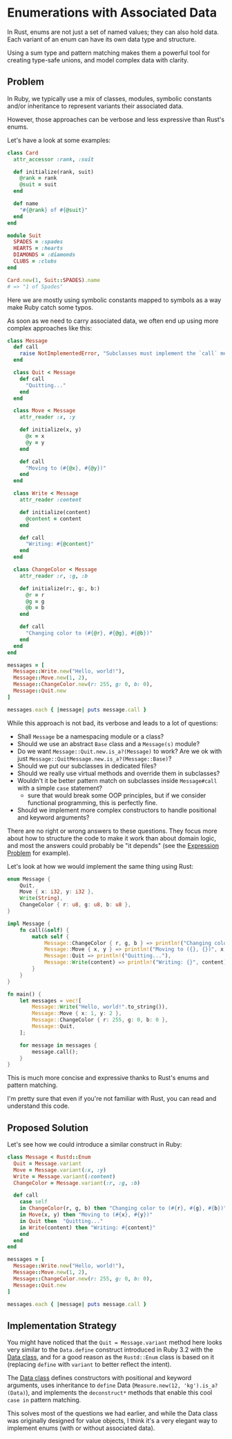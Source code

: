 # Enumerations with Associated Data

In Rust, enums are not just a set of named values; they can also hold data. Each variant of an enum can have its own data type and structure.

Using a sum type and pattern matching makes them a powerful tool for creating type-safe unions, and model complex data with clarity.

## Problem

In Ruby, we typically use a mix of classes, modules, symbolic constants and/or inheritance to represent variants their associated data.

However, those approaches can be verbose and less expressive than Rust's enums.

Let's have a look at some examples:

```ruby
class Card
  attr_accessor :rank, :suit

  def initialize(rank, suit)
    @rank = rank
    @suit = suit
  end

  def name
    "#{@rank} of #{@suit}"
  end
end

module Suit
  SPADES = :spades
  HEARTS = :hearts
  DIAMONDS = :diamonds
  CLUBS = :clubs
end

Card.new(1, Suit::SPADES).name
# => "1 of Spades"
```

Here we are mostly using symbolic constants mapped to symbols as a way make Ruby catch some typos.

As soon as we need to carry associated data, we often end up using more complex approaches like this:

```ruby
class Message
  def call
    raise NotImplementedError, "Subclasses must implement the `call` method"
  end

  class Quit < Message
    def call
      "Quitting..."
    end
  end

  class Move < Message
    attr_reader :x, :y

    def initialize(x, y)
      @x = x
      @y = y
    end

    def call
      "Moving to (#{@x}, #{@y})"
    end
  end

  class Write < Message
    attr_reader :content

    def initialize(content)
      @content = content
    end

    def call
      "Writing: #{@content}"
    end
  end

  class ChangeColor < Message
    attr_reader :r, :g, :b

    def initialize(r:, g:, b:)
      @r = r
      @g = g
      @b = b
    end

    def call
      "Changing color to (#{@r}, #{@g}, #{@b})"
    end
  end
end

messages = [
  Message::Write.new("Hello, world!"),
  Message::Move.new(1, 2),
  Message::ChangeColor.new(r: 255, g: 0, b: 0),
  Message::Quit.new
]

messages.each { |message| puts message.call }
```

While this approach is not bad, its verbose and leads to a lot of questions:

* Shall `Message` be a namespacing module or a class?
* Should we use an abstract `Base` class and a `Message(s)` module?
* Do we want `Message::Quit.new.is_a?(Message)` to work? Are we ok with just `Message::QuitMessage.new.is_a?(Message::Base)`?
* Should we put our subclasses in dedicated files?
* Should we really use virtual methods and override them in subclasses?
* Wouldn't it be better pattern match on subclasses inside `Message#call` with a simple `case` statement?
  * sure that would break some OOP principles, but if we consider functional programming, this is perfectly fine.
* Should we implement more complex constructors to handle positional and keyword arguments?

There are no right or wrong answers to these questions. They focus more about how to structure the code to make it work than about domain logic, and most the answers could probably be "it depends" (see the [Expression Problem](https://wiki.c2.com/?ExpressionProblem) for example).

Let's look at how we would implement the same thing using Rust:

```rust
enum Message {
    Quit,
    Move { x: i32, y: i32 },
    Write(String),
    ChangeColor { r: u8, g: u8, b: u8 },
}

impl Message {
    fn call(&self) {
        match self {
            Message::ChangeColor { r, g, b } => println!("Changing color to ({}, {}, {})", r, g, b),
            Message::Move { x, y } => println!("Moving to ({}, {})", x, y),
            Message::Quit => println!("Quitting..."),
            Message::Write(content) => println!("Writing: {}", content),
        }
    }
}

fn main() {
    let messages = vec![
        Message::Write("Hello, world!".to_string()),
        Message::Move { x: 1, y: 2 },
        Message::ChangeColor { r: 255, g: 0, b: 0 },
        Message::Quit,
    ];

    for message in messages {
        message.call();
    }
}
```

This is much more concise and expressive thanks to Rust's enums and pattern matching.

I'm pretty sure that even if you're not familiar with Rust, you can read and understand this code.

## Proposed Solution

Let's see how we could introduce a similar construct in Ruby:

```ruby
class Message < Rustd::Enum
  Quit = Message.variant
  Move = Message.variant(:x, :y)
  Write = Message.variant(:content)
  ChangeColor = Message.variant(:r, :g, :b)

  def call
    case self
    in ChangeColor(r, g, b) then "Changing color to (#{r}, #{g}, #{b})"
    in Move(x, y) then "Moving to (#{x}, #{y})"
    in Quit then  "Quitting..."
    in Write(content) then "Writing: #{content}"
    end
  end
end

messages = [
  Message::Write.new("Hello, world!"),
  Message::Move.new(1, 2),
  Message::ChangeColor.new(r: 255, g: 0, b: 0),
  Message::Quit.new
]

messages.each { |message| puts message.call }
```

## Implementation Strategy

You might have noticed that the `Quit = Message.variant` method here looks very similar to the `Data.define` construct introduced in Ruby 3.2 with the [Data class](https://docs.ruby-lang.org/en/3.2/Data.html), and for a good reason as the `Rustd::Enum` class is based on it (replacing `define` with `variant` to better reflect the intent).

The [Data class](https://docs.ruby-lang.org/en/3.2/Data.html) defines constructors with positional and keyword arguments, uses inheritance to `define` Data (`Measure.new(12, 'kg').is_a?(Data)`), and implements the `deconstruct*` methods that enable this cool `case in` pattern matching.

This solves most of the questions we had earlier, and while the Data class was originally designed for value objects, I think it's a very elegant way to implement enums (with or without associated data).

<!--

TODO:

> Add a section about the differences between these implementations and the one proposed in Rustd

- `enum` in Rust
  - https://doc.rust-lang.org/book/ch06-01-defining-an-enum.html
- `T::Enum` in Sorbet
  - https://sorbet.org/docs/tenum
- `Dry::Types::Sum` and `Dry::Types::String.enum` in dry-rb
  - https://dry-rb.org/gems/dry-types/1.2/sum/
  - https://dry-rb.org/gems/dry-types/1.2/enum/
- `ActiveRecord::Enum` in Rails
  - https://api.rubyonrails.org/v5.1/classes/ActiveRecord/Enum.html

> Add implementation details and examples

- Implementation based on the Data class
- Showcase usage of pattern matching using the `case in` statement with the new `enum` construct

-->

